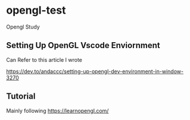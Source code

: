 # opengl-test

Opengl Study 

## Setting Up OpenGL Vscode Enviornment
Can Refer to this article I wrote

https://dev.to/andaccc/setting-up-opengl-dev-environment-in-window-3270


## Tutorial 

Mainly following
https://learnopengl.com/
